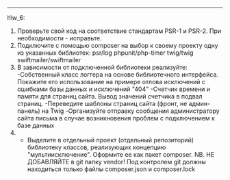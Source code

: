 _______________________
h\w_6:

1. Проверьте свой код на соответствие стандартам PSR-1 и PSR-2. При необходимости - исправьте.
2. Подключите с помощью composer на выбор к своему проекту одну из указанных библиотек:
psr/log
phpunit/php-timer
twig/twig
swiftmailer/swiftmailer
3. В зависимости от подключенной библиотеки реализуйте:
-Собственный класс логгера на основе библиотечного интерфейса. 
Покажите его использование на примере отлова исключений с ошибками базы данных и исключений "404"
-Счетчик времени и памяти для страниц сайта. Вывод значений счетчика в подвал страниц.
-Переведите шаблоны страниц сайта (фронт, не админ-панель) на Twig
-Организуйте отправку сообщения администратору сайта письма в случае возникновения проблем с подключением к базе данных
4. * Выделите в отдельный проект (отдельный репозиторий) библиотеку классов, реализующих концепцию "мультиисключение". 
Оформите ее как пакет composer.
NB. НЕ ДОБАВЛЯЙТЕ в git папку vendor! Под контролем git должны находиться только файлы composer.json и composer.lock
